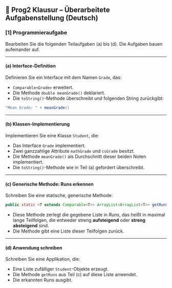## 🧪 **Prog2 Klausur – Überarbeitete Aufgabenstellung (Deutsch)**

### **\[1] Programmieraufgabe**

Bearbeiten Sie die folgenden Teilaufgaben (a) bis (d). Die Aufgaben bauen aufeinander auf.

---

#### **(a) Interface-Definition**

Definieren Sie ein Interface mit dem Namen `Grade`, das:

- `Comparable<Grade>` erweitert.
- Die Methode `double meanGrade()` deklariert.
- Die `toString()`-Methode überschreibt und folgenden String zurückgibt:

```java
"Mean Grade: " + meanGrade()
```

---

#### **(b) Klassen-Implementierung**

Implementieren Sie eine Klasse `Student`, die:

- Das Interface `Grade` implementiert.
- Zwei ganzzahlige Attribute `mathGrade` und `csGrade` besitzt.
- Die Methode `meanGrade()` als Durchschnitt dieser beiden Noten implementiert.
- Die `toString()`-Methode wie in Teil (a) gefordert überschreibt.

---

#### **(c) Generische Methode: Runs erkennen**

Schreiben Sie eine statische, generische Methode:

```java
public static <T extends Comparable<T>> ArrayList<ArrayList<T>> getRuns(ArrayList<T> list)
```

- Diese Methode zerlegt die gegebene Liste in _Runs_, das heißt in maximal lange Teilfolgen, die entweder streng **aufsteigend** oder **streng absteigend** sind.
- Die Methode gibt eine Liste dieser Teilfolgen zurück.

---

#### **(d) Anwendung schreiben**

Schreiben Sie eine Applikation, die:

- Eine Liste zufälliger `Student`-Objekte erzeugt.
- Die Methode `getRuns` aus Teil (c) auf diese Liste anwendet.
- Die erkannten Runs ausgibt.
